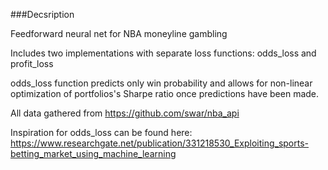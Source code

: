###Decsription

Feedforward neural net for NBA moneyline gambling

Includes two implementations with separate loss functions: odds_loss and profit_loss

odds_loss function predicts only win probability and allows for non-linear optimization of portfolios's Sharpe ratio once predictions have been made.

All data gathered from https://github.com/swar/nba_api

Inspiration for odds_loss can be found here: https://www.researchgate.net/publication/331218530_Exploiting_sports-betting_market_using_machine_learning
